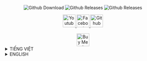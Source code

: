 <div align="center">
<p>
<img alt="Github Download" src="https://img.shields.io/github/downloads/KnD1368/Emulator_Lite/total.svg?style=for-the-badge"/>
<img alt="Github Releases" src="https://img.shields.io/github/release/KnD1368/Emulator_Lite.svg?style=for-the-badge"/>
<img alt="Github Releases" src="https://img.shields.io/badge/VERSION-1.0.0-blue?style=for-the-badge"/>
</p>
<a href="https://www.youtube.com/channel/UCc600pWyN-sIDQX7AYcaTgQ?sub_confirmation=1">
  <img alt="Youtube" src="https://img.shields.io/badge/Youtube-f20852?style=for-the-badge&logo=youtube&logoColor=white"
    style="height: 41px !important;"/>
</a>
<a href="https://www.facebook.com/Ki3tNgu/">
<img alt="Facebook" src="https://img.shields.io/badge/Facebook-1877F2?style=for-the-badge&logo=facebook&logoColor=white"
    style="height: 41px !important;"/>
</a>
<a href="https://github.com/KnD1368">
  <img alt="Github" src="https://img.shields.io/badge/Github-333333?style=for-the-badge&logo=github&logoColor=white"
    style="height: 41px !important;"/>
</a>
<br/>
<br/>
<a href="https://www.buymeacoffee.com/KnD1368" target="_blank">
  <img src="https://www.buymeacoffee.com/assets/img/custom_images/orange_img.png" alt="Buy Me A Coffee" 
    style="height: 41px !important;" >
</a>
</div>
<details>
  <summary>TIẾNG VIỆT</summary>
  
# **Tổng Quan**
### **Emulator Lite (Patch)**
 - **Sử dụng để thay thế các tệp tin gốc của phần mềm giả lập bạn đang sử dụng**
 - **Nhằm mục đích tạo ra giả lập nhanh hơn, gọn nhẹ hơn**
 - **Mục đích để giúp cho các chiếc pc, laptop với cấu hình yếu cũng có thể sử dụng tùy theo mục đích**
### **Emulator Lite (Install)**
 - **Đi cùng với Emulator Lite (Patch) nhằm mục đích cài đặt phiên bản của phần mềm giả lập tương thích**
# **YÊU CẦU**
 - ### **Tuy có vẻ nó đã được tối ưu để nhằm mục đích phục vụ cho các hệ máy đời cũ, tuy nhiên nếu máy bạn không đáp ứng như cầu sau đây thì có thể bạn nên tìm giải pháp thay thế**
```
Dung Lượng: 3GB > 5GB (hoặc hơn tùy phiên bản) 
Ram: 2GB HOẶC HƠN
CPU: 2 Cores hoặc hơn(đề nghị 4 Cores, VT-X)
GPU: Có hoặc không
```
    
# **TẢI XUỐNG**
 - ### **[Emulator Lite (Patch & Install)](https://github.com/KnD1368/Emulator_Lite/releases/download/Emulator_Lite/Emulator_Lite.zip)**

</details>

<details>
  <summary>ENGLISH</summary>
  
# **Overview**
### **Emulator Lite (Patch)**
- **The purpose of using file replacement in emulation software is to provide a faster and more lightweight emulation experience**
- **By replacing the original files of the software being emulated, it is possible to create a more optimized emulation environment**
- **This can be particularly helpful for users with lower-end PCs or laptops, as it allows them to use the emulation software according to their needs.**
### **Emulator Lite (Install)**
- **By using the Emulator Lite (Patch), users can enjoy a seamless experience while using the emulator and running their favorite software.**
# **REQUIRE**
- **While it may seem optimized to serve older generation machines, if your computer does not meet the following requirements, you may need to find an alternative solution.**
```
Disk: available 3GB - 5GB or more
Ram: Minium 2GB
CPU: Minium 2 Core ( 4 Core, support VT-x for best experience )
GPU: No need
```
# **DOWNLOAD**
- ### **[Emulator Lite (Patch & Install)](https://github.com/KnD1368/Emulator_Lite/releases/download/Emulator_Lite/Emulator_Lite.zip)**
</details>

